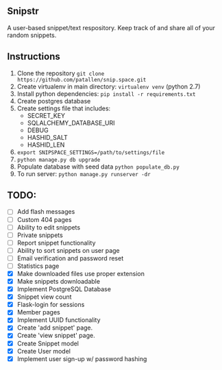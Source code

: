 ## Snipstr
A user-based snippet/text respository. Keep track of and share all of your random snippets.

## Instructions
1. Clone the repository `git clone https://github.com/patallen/snip.space.git`
1. Create virtualenv in main directory: `virtualenv venv` (python 2.7)
1. Install python dependencies: `pip install -r requirements.txt`
1. Create postgres database
1. Create settings file that includes:
	- SECRET_KEY
	- SQLALCHEMY_DATABASE_URI
	- DEBUG
	- HASHID_SALT
	- HASHID_LEN
1. `export SNIPSPACE_SETTINGS=/path/to/settings/file`
1. `python manage.py db upgrade`
1. Populate database with seed data `python populate_db.py`
1. To run server: `python manage.py runserver -dr`

## TODO:
- [ ] Add flash messages
- [ ] Custom 404 pages
- [ ] Ability to edit snippets 
- [ ] Private snippets
- [ ] Report snippet functionality
- [ ] Ability to sort snippets on user page
- [ ] Email verification and password reset
- [ ] Statistics page
- [x] Make downloaded files use proper extension
- [x] Make snippets downloadable
- [x] Implement PostgreSQL Database
- [x] Snippet view count
- [x] Flask-login for sessions
- [x] Member pages
- [x] Implement UUID functionality
- [x] Create 'add snippet' page.
- [x] Create 'view snippet' page.
- [x] Create Snippet model
- [x] Create User model
- [x] Implement user sign-up w/ password hashing
